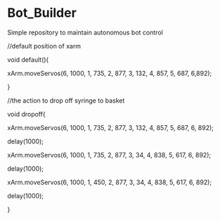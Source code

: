 # Bot_Builder
Simple repository to maintain autonomous bot control





//default position of xarm

void default(){

xArm.moveServos(6, 1000, 1, 735, 2, 877, 3, 132, 4, 857, 5, 687, 6,892);

}


//the action to drop off syringe to basket

void dropoff{
  
  xArm.moveServos(6, 1000, 1, 735, 2, 877, 3, 132, 4, 857, 5, 687, 6, 892);
 
 delay(1000);
 
 xArm.moveServos(6, 1000, 1, 735, 2, 877, 3, 34, 4, 838, 5, 617, 6, 892);
 
 delay(1000); 
 
 xArm.moveServos(6, 1000, 1, 450, 2, 877, 3, 34, 4, 838, 5, 617, 6, 892);
 
 delay(1000); 
  


}
